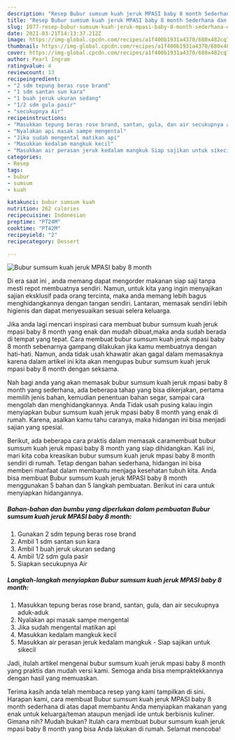 ```yaml
---
description: "Resep Bubur sumsum kuah jeruk MPASI baby 8 month Sederhana dan Mudah Dibuat"
title: "Resep Bubur sumsum kuah jeruk MPASI baby 8 month Sederhana dan Mudah Dibuat"
slug: 1077-resep-bubur-sumsum-kuah-jeruk-mpasi-baby-8-month-sederhana-dan-mudah-dibuat
date: 2021-03-21T14:13:37.212Z
image: https://img-global.cpcdn.com/recipes/a1f400b1931a4370/680x482cq70/bubur-sumsum-kuah-jeruk-mpasi-baby-8-month-foto-resep-utama.jpg
thumbnail: https://img-global.cpcdn.com/recipes/a1f400b1931a4370/680x482cq70/bubur-sumsum-kuah-jeruk-mpasi-baby-8-month-foto-resep-utama.jpg
cover: https://img-global.cpcdn.com/recipes/a1f400b1931a4370/680x482cq70/bubur-sumsum-kuah-jeruk-mpasi-baby-8-month-foto-resep-utama.jpg
author: Pearl Ingram
ratingvalue: 4
reviewcount: 13
recipeingredient:
- "2 sdm tepung beras rose brand"
- "1 sdm santan sun kara"
- "1 buah jeruk ukuran sedang"
- "1/2 sdm gula pasir"
- "secukupnya Air"
recipeinstructions:
- "Masukkan tepung beras rose brand, santan, gula, dan air secukupnya aduk-aduk"
- "Nyalakan api masak sampe mengental"
- "Jika sudah mengental matikan api"
- "Masukkan kedalam mangkuk kecil"
- "Masukkan air perasan jeruk kedalam mangkuk Siap sajikan untuk sikecil"
categories:
- Resep
tags:
- bubur
- sumsum
- kuah

katakunci: bubur sumsum kuah 
nutrition: 262 calories
recipecuisine: Indonesian
preptime: "PT24M"
cooktime: "PT42M"
recipeyield: "2"
recipecategory: Dessert

---
```



![Bubur sumsum kuah jeruk MPASI baby 8 month](https://img-global.cpcdn.com/recipes/a1f400b1931a4370/680x482cq70/bubur-sumsum-kuah-jeruk-mpasi-baby-8-month-foto-resep-utama.jpg)

Di era  saat ini , anda memang dapat mengorder makanan siap saji tanpa mesti repot membuatnya sendiri. Namun, untuk kita yang ingin menyajikan sajian eksklusif pada orang tercinta, maka anda memang lebih bagus menghidangkannya dengan tangan sendiri. Lantaran, memasak sendiri lebih higienis dan dapat menyesuaikan sesuai selera keluarga.

Jika anda lagi mencari inspirasi cara membuat bubur sumsum kuah jeruk mpasi baby 8 month yang enak dan mudah dibuat,maka anda sudah berada di tempat yang tepat. Cara membuat bubur sumsum kuah jeruk mpasi baby 8 month  sebenarnya gampang dilakukan jika kamu membuatnya dengan hati-hati. Namun, anda tidak usah khawatir akan gagal dalam memasaknya 
karena dalam artikel ini kita akan mengupas bubur sumsum kuah jeruk mpasi baby 8 month dengan seksama.  



Nah bagi anda yang akan memasak bubur sumsum kuah jeruk mpasi baby 8 month yang sederhana, ada beberapa tahap yang bisa dikerjakan, pertama memilih jenis bahan, kemudian penentuan bahan segar, sampai cara mengolah dan menghidangkannya. Anda Tidak usah pusing kalau ingin menyiapkan bubur sumsum kuah jeruk mpasi baby 8 month yang enak di rumah. Karena, asalkan kamu  tahu caranya, maka hidangan ini bisa menjadi sajian yang spesial.

Berikut, ada beberapa cara praktis  dalam memasak caramembuat bubur sumsum kuah jeruk mpasi baby 8 month yang siap dihidangkan. Kali ini, mari kita coba kreasikan bubur sumsum kuah jeruk mpasi baby 8 month sendiri di rumah. Tetap dengan bahan sederhana, hidangan ini bisa memberi manfaat dalam membantu menjaga kesehatan tubuh kita. Anda bisa membuat Bubur sumsum kuah jeruk MPASI baby 8 month menggunakan 5 bahan dan 5 langkah pembuatan. Berikut ini cara untuk menyiapkan hidangannya.

<!--inarticleads1-->

##### Bahan-bahan dan bumbu yang diperlukan dalam pembuatan Bubur sumsum kuah jeruk MPASI baby 8 month:

1. Gunakan 2 sdm tepung beras rose brand
1. Ambil 1 sdm santan sun kara
1. Ambil 1 buah jeruk ukuran sedang
1. Ambil 1/2 sdm gula pasir
1. Siapkan secukupnya Air




<!--inarticleads2-->

##### Langkah-langkah menyiapkan Bubur sumsum kuah jeruk MPASI baby 8 month:

1. Masukkan tepung beras rose brand, santan, gula, dan air secukupnya aduk-aduk
1. Nyalakan api masak sampe mengental
1. Jika sudah mengental matikan api
1. Masukkan kedalam mangkuk kecil
1. Masukkan air perasan jeruk kedalam mangkuk - Siap sajikan untuk sikecil




Jadi, itulah artikel mengenai  bubur sumsum kuah jeruk mpasi baby 8 month  yang praktis dan mudah versi kami. Semoga anda bisa mempraktekkannya dengan hasil yang memuaskan. 

Terima kasih anda telah membaca resep yang kami tampilkan di sini. Harapan kami, cara membuat  Bubur sumsum kuah jeruk MPASI baby 8 month sederhana di atas dapat membantu Anda menyiapkan makanan yang enak untuk keluarga/teman ataupun menjadi ide untuk berbisnis kuliner. Gimana nih? Mudah bukan? Itulah cara membuat bubur sumsum kuah jeruk mpasi baby 8 month yang bisa Anda lakukan di rumah. Selamat mencoba!

